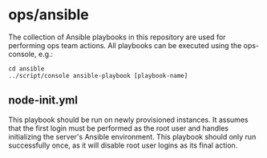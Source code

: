 # ops/ansible

The collection of Ansible playbooks in this repository
are used for performing ops team actions. All playbooks
can be executed using the ops-console, e.g.:

```
cd ansible
../script/console ansible-playbook [playbook-name]
```

## node-init.yml

This playbook should be run on newly provisioned instances.
It assumes that the first login must be performed as the root user
and handles initializing the server's Ansible environment. This
playbook should only run successfully once, as it will disable
root user logins as its final action.
